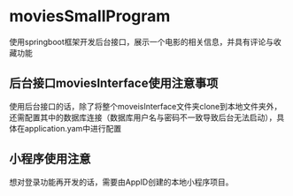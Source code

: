 # moviesSmallProgram
使用springboot框架开发后台接口，展示一个电影的相关信息，并具有评论与收藏功能

## 后台接口moviesInterface使用注意事项
使用后台接口的话，除了将整个moveisInterface文件夹clone到本地文件夹外，还需配置其中的数据库连接（数据库用户名与密码不一致导致后台无法启动），具体在application.yam中进行配置

## 小程序使用注意
想对登录功能再开发的话，需要由AppID创建的本地小程序项目。
